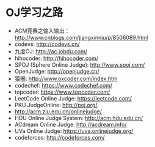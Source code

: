 # OJ学习之路

* ACM竞赛之输入输出：<http://www.cnblogs.com/jiangxinnju/p/8506089.html>
* codevs: <http://codevs.cn/>
* 九度OJ: <http://ac.jobdu.com/>
* hihocoder: <http://hihocoder.com/>
* SPOJ (Sphere Online Judge): <http://www.spoj.com/>
* OpenJudge: <http://openjudge.cn/>
* 猿圈: <http://www.oxcoder.com/index.htm>
* codechef: <https://www.codechef.com/>
* topcoder: <https://www.topcoder.com/>
* LeetCode Online Judge: <https://leetcode.com/>
* PKU JudgeOnline: <http://poj.org/>
* <http://acm.zju.edu.cn/onlinejudge/>
* HDU Online Judge System: <http://acm.hdu.edu.cn/>
* ACdream Online Judge: <http://acdream.info/>
* UVa Online Judge: <https://uva.onlinejudge.org/>
* codeforces: <http://codeforces.com/>
